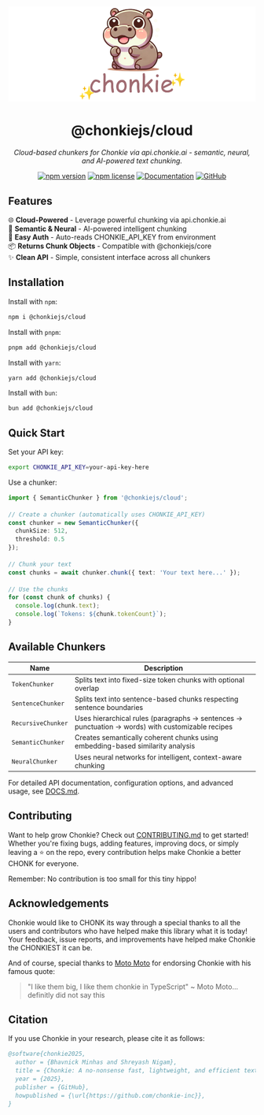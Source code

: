 <div align="center">

![Chonkie Logo](../../assets/chonkie_logo_br_transparent_bg.png)

# @chonkiejs/cloud

_Cloud-based chunkers for Chonkie via api.chonkie.ai - semantic, neural, and AI-powered text chunking._

[![npm version](https://img.shields.io/npm/v/@chonkiejs/cloud)](https://www.npmjs.com/package/@chonkiejs/cloud)
[![npm license](https://img.shields.io/npm/l/@chonkiejs/cloud)](https://www.npmjs.com/package/@chonkiejs/cloud)
[![Documentation](https://img.shields.io/badge/docs-DOCS.md-blue.svg)](./DOCS.md)
[![GitHub](https://img.shields.io/badge/github-chonkie--ts-black.svg?logo=github)](https://github.com/chonkie-inc/chonkie-ts)

</div>

## Features
🌐 **Cloud-Powered** - Leverage powerful chunking via api.chonkie.ai</br>
🧠 **Semantic & Neural** - AI-powered intelligent chunking</br>
🔑 **Easy Auth** - Auto-reads CHONKIE_API_KEY from environment</br>
📦 **Returns Chunk Objects** - Compatible with @chonkiejs/core</br>
✨ **Clean API** - Simple, consistent interface across all chunkers</br>

## Installation

Install with `npm`:
```bash
npm i @chonkiejs/cloud
```

Install with `pnpm`:
```bash
pnpm add @chonkiejs/cloud
```

Install with `yarn`:
```bash
yarn add @chonkiejs/cloud
```

Install with `bun`:
```bash
bun add @chonkiejs/cloud
```

## Quick Start

Set your API key:
```bash
export CHONKIE_API_KEY=your-api-key-here
```

Use a chunker:
```typescript
import { SemanticChunker } from '@chonkiejs/cloud';

// Create a chunker (automatically uses CHONKIE_API_KEY)
const chunker = new SemanticChunker({
  chunkSize: 512,
  threshold: 0.5
});

// Chunk your text
const chunks = await chunker.chunk({ text: 'Your text here...' });

// Use the chunks
for (const chunk of chunks) {
  console.log(chunk.text);
  console.log(`Tokens: ${chunk.tokenCount}`);
}
```

## Available Chunkers

| Name | Description |
|------|-------------|
| `TokenChunker` | Splits text into fixed-size token chunks with optional overlap |
| `SentenceChunker` | Splits text into sentence-based chunks respecting sentence boundaries |
| `RecursiveChunker` | Uses hierarchical rules (paragraphs → sentences → punctuation → words) with customizable recipes |
| `SemanticChunker` | Creates semantically coherent chunks using embedding-based similarity analysis |
| `NeuralChunker` | Uses neural networks for intelligent, context-aware chunking |

For detailed API documentation, configuration options, and advanced usage, see [DOCS.md](./DOCS.md).

## Contributing

Want to help grow Chonkie? Check out [CONTRIBUTING.md](../../CONTRIBUTING.md) to get started! Whether you're fixing bugs, adding features, improving docs, or simply leaving a ⭐️ on the repo, every contribution helps make Chonkie a better CHONK for everyone.

Remember: No contribution is too small for this tiny hippo!

## Acknowledgements

Chonkie would like to CHONK its way through a special thanks to all the users and contributors who have helped make this library what it is today! Your feedback, issue reports, and improvements have helped make Chonkie the CHONKIEST it can be.

And of course, special thanks to [Moto Moto](https://www.youtube.com/watch?v=I0zZC4wtqDQ&t=5s) for endorsing Chonkie with his famous quote:
> "I like them big, I like them chonkie in TypeScript" ~ Moto Moto... definitly did not say this

## Citation

If you use Chonkie in your research, please cite it as follows:

```bibtex
@software{chonkie2025,
  author = {Bhavnick Minhas and Shreyash Nigam},
  title = {Chonkie: A no-nonsense fast, lightweight, and efficient text chunking library},
  year = {2025},
  publisher = {GitHub},
  howpublished = {\url{https://github.com/chonkie-inc}},
}
```
